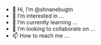 - 👋 Hi, I’m @shnanebugtn
- 👀 I’m interested in ...
- 🌱 I’m currently learning ...
- 💞️ I’m looking to collaborate on ...
- 📫 How to reach me ...

<!---
shnanebugtn/shnanebugtn is a ✨ special ✨ repository because its `README.md` (this file) appears on your GitHub profile.
You can click the Preview link to take a look at your changes.
--->
